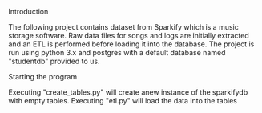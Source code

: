 Introduction

The following project contains dataset from Sparkify which is a music storage software. Raw data files for songs and logs are initially extracted and an ETL is performed before loading it into the database. The project is run using python 3.x and postgres with a default database named "studentdb" provided to us.

Starting the program

Executing "create_tables.py" will create anew  instance of the sparkifydb with empty tables.
Executing "etl.py" will load the data into the tables
